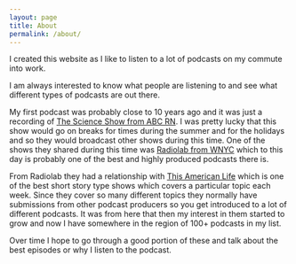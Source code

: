 ```yaml
---
layout: page
title: About
permalink: /about/
---
```



I created this website as I like to listen to a lot of podcasts on my commute into work.

I am always interested to know what people are listening to and see what different types of podcasts are out there.

My first podcast was probably close to 10 years ago and it was just a recording of [The Science Show from ABC RN](https://www.abc.net.au/radionational/programs/scienceshow/).
I was pretty lucky that this show would go on breaks for times during the summer and for the holidays and so they would broadcast other shows during this time. One of the shows they shared during this time was [Radiolab from WNYC](https://www.wnycstudios.org/shows/radiolab) which to this day is probably one of the best and highly produced podcasts there is.

From Radiolab they had a relationship with [This American Life](https://www.thisamericanlife.org/) which is one of the best short story type shows which covers a particular topic each week. Since they cover so many different topics they normally have submissions from other podcast producers so you get introduced to a lot of different podcasts. It was from here that then my interest in them started to grow and now I have somewhere in the region of 100+ podcasts in my list.

Over time I hope to go through a good portion of these and talk about the best episodes or why I listen to the podcast.
